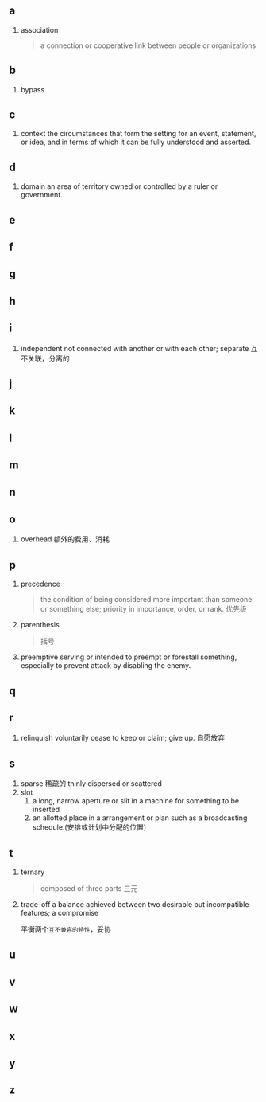 
## a

1. association
   > a connection or cooperative link between people or organizations

## b

1. bypass

## c

1. context
   the circumstances that form the setting for an event, statement, or idea, and in terms of which it can be fully understood and asserted.

## d

1. domain
   an area of territory owned or controlled by a ruler or government.

## e

## f

## g

## h

## i

1. independent
   not connected with another or with each other; separate
   互不关联，分离的

## j

## k

## l

## m

## n

## o

1. overhead 额外的费用、消耗

## p

1. precedence 
    >the condition of being considered more important than someone or something else; priority in importance, order, or rank. 优先级
2. parenthesis
   >括号
3. preemptive
   serving or intended to preempt or forestall something, especially to prevent attack by disabling the enemy.

## q

## r

1. relinquish
   voluntarily cease to keep or claim; give up. 自愿放弃

## s

1. sparse 稀疏的
   thinly dispersed or scattered
2. slot
   1. a long, narrow aperture or slit in a machine for something to be inserted
   2. an allotted place in a arrangement or plan such as a broadcasting schedule.(安排或计划中分配的位置)

## t

1. ternary
   > composed of three parts 三元

2. trade-off
   a balance achieved between two desirable but incompatible features; a compromise

   平衡两个`互不兼容的特性`，妥协

## u

## v

## w

## x

## y

## z
